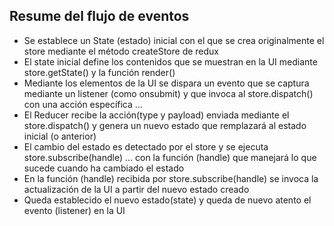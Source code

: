 Resume del flujo de eventos
---------------------------

* Se establece un State (estado) inicial con el que se crea originalmente el store mediante el método createStore de redux
* El state inicial define los contenidos que se muestran en la UI mediante store.getState() y la función render()
* Mediante los elementos de la UI se dispara un evento que se captura mediante un listener (como onsubmit) y que invoca al store.dispatch() con una acción específica …
* El Reducer recibe la acción(type y payload) enviada mediante el store.dispatch() y genera un nuevo estado que remplazará al estado inicial (o anterior)
* El cambio del estado es detectado por el store y se ejecuta store.subscribe(handle) … con la función (handle) que manejará lo que sucede cuando ha cambiado el estado
* En la función (handle) recibida por store.subscribe(handle) se invoca la actualización de la UI a partir del nuevo estado creado
* Queda establecido el nuevo estado(state) y queda de nuevo atento el evento (listener) en la UI